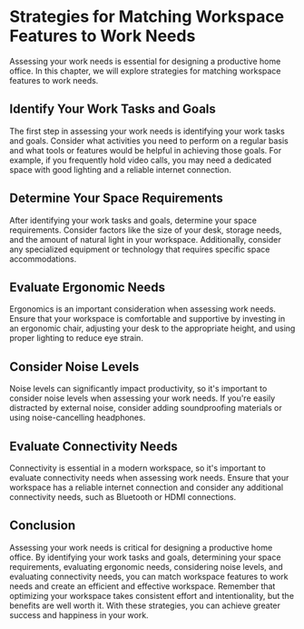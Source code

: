 Strategies for Matching Workspace Features to Work Needs
==============================================================================================

Assessing your work needs is essential for designing a productive home office. In this chapter, we will explore strategies for matching workspace features to work needs.

Identify Your Work Tasks and Goals
----------------------------------

The first step in assessing your work needs is identifying your work tasks and goals. Consider what activities you need to perform on a regular basis and what tools or features would be helpful in achieving those goals. For example, if you frequently hold video calls, you may need a dedicated space with good lighting and a reliable internet connection.

Determine Your Space Requirements
---------------------------------

After identifying your work tasks and goals, determine your space requirements. Consider factors like the size of your desk, storage needs, and the amount of natural light in your workspace. Additionally, consider any specialized equipment or technology that requires specific space accommodations.

Evaluate Ergonomic Needs
------------------------

Ergonomics is an important consideration when assessing work needs. Ensure that your workspace is comfortable and supportive by investing in an ergonomic chair, adjusting your desk to the appropriate height, and using proper lighting to reduce eye strain.

Consider Noise Levels
---------------------

Noise levels can significantly impact productivity, so it's important to consider noise levels when assessing your work needs. If you're easily distracted by external noise, consider adding soundproofing materials or using noise-cancelling headphones.

Evaluate Connectivity Needs
---------------------------

Connectivity is essential in a modern workspace, so it's important to evaluate connectivity needs when assessing work needs. Ensure that your workspace has a reliable internet connection and consider any additional connectivity needs, such as Bluetooth or HDMI connections.

Conclusion
----------

Assessing your work needs is critical for designing a productive home office. By identifying your work tasks and goals, determining your space requirements, evaluating ergonomic needs, considering noise levels, and evaluating connectivity needs, you can match workspace features to work needs and create an efficient and effective workspace. Remember that optimizing your workspace takes consistent effort and intentionality, but the benefits are well worth it. With these strategies, you can achieve greater success and happiness in your work.
